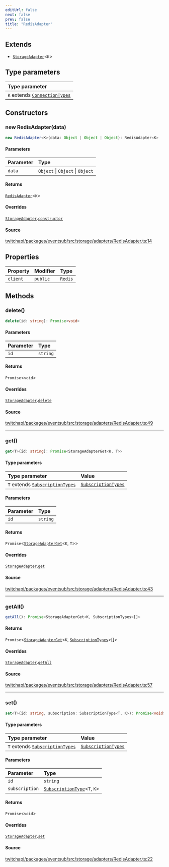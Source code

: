 ```yaml
---
editUrl: false
next: false
prev: false
title: "RedisAdapter"
---
```


## Extends

- [`StorageAdapter`](StorageAdapter.md)\<`K`\>

## Type parameters

| Type parameter |
| :------ |
| `K` extends [`ConnectionTypes`](../type-aliases/ConnectionTypes.md) |

## Constructors

### new RedisAdapter(data)

```ts
new RedisAdapter<K>(data: Object | Object | Object): RedisAdapter<K>
```

#### Parameters

| Parameter | Type |
| :------ | :------ |
| `data` | `Object` \| `Object` \| `Object` |

#### Returns

[`RedisAdapter`](RedisAdapter.md)\<`K`\>

#### Overrides

[`StorageAdapter`](StorageAdapter.md).[`constructor`](StorageAdapter.md#constructors)

#### Source

[twitchapi/packages/eventsub/src/storage/adapters/RedisAdapter.ts:14](https://github.com/pablornc/twitchapi//blob/b274026/packages/eventsub/src/storage/adapters/RedisAdapter.ts#L14)

## Properties

| Property | Modifier | Type |
| :------ | :------ | :------ |
| `client` | `public` | `Redis` |

## Methods

### delete()

```ts
delete(id: string): Promise<void>
```

#### Parameters

| Parameter | Type |
| :------ | :------ |
| `id` | `string` |

#### Returns

`Promise`\<`void`\>

#### Overrides

[`StorageAdapter`](StorageAdapter.md).[`delete`](StorageAdapter.md#delete)

#### Source

[twitchapi/packages/eventsub/src/storage/adapters/RedisAdapter.ts:49](https://github.com/pablornc/twitchapi//blob/b274026/packages/eventsub/src/storage/adapters/RedisAdapter.ts#L49)

***

### get()

```ts
get<T>(id: string): Promise<StorageAdapterGet<K, T>>
```

#### Type parameters

| Type parameter | Value |
| :------ | :------ |
| `T` extends [`SubscriptionTypes`](../enumerations/SubscriptionTypes.md) | [`SubscriptionTypes`](../enumerations/SubscriptionTypes.md) |

#### Parameters

| Parameter | Type |
| :------ | :------ |
| `id` | `string` |

#### Returns

`Promise`\<[`StorageAdapterGet`](../type-aliases/StorageAdapterGet.md)\<`K`, `T`\>\>

#### Overrides

[`StorageAdapter`](StorageAdapter.md).[`get`](StorageAdapter.md#get)

#### Source

[twitchapi/packages/eventsub/src/storage/adapters/RedisAdapter.ts:43](https://github.com/pablornc/twitchapi//blob/b274026/packages/eventsub/src/storage/adapters/RedisAdapter.ts#L43)

***

### getAll()

```ts
getAll(): Promise<StorageAdapterGet<K, SubscriptionTypes>[]>
```

#### Returns

`Promise`\<[`StorageAdapterGet`](../type-aliases/StorageAdapterGet.md)\<`K`, [`SubscriptionTypes`](../enumerations/SubscriptionTypes.md)\>[]\>

#### Overrides

[`StorageAdapter`](StorageAdapter.md).[`getAll`](StorageAdapter.md#getall)

#### Source

[twitchapi/packages/eventsub/src/storage/adapters/RedisAdapter.ts:57](https://github.com/pablornc/twitchapi//blob/b274026/packages/eventsub/src/storage/adapters/RedisAdapter.ts#L57)

***

### set()

```ts
set<T>(id: string, subscription: SubscriptionType<T, K>): Promise<void>
```

#### Type parameters

| Type parameter | Value |
| :------ | :------ |
| `T` extends [`SubscriptionTypes`](../enumerations/SubscriptionTypes.md) | [`SubscriptionTypes`](../enumerations/SubscriptionTypes.md) |

#### Parameters

| Parameter | Type |
| :------ | :------ |
| `id` | `string` |
| `subscription` | [`SubscriptionType`](../type-aliases/SubscriptionType.md)\<`T`, `K`\> |

#### Returns

`Promise`\<`void`\>

#### Overrides

[`StorageAdapter`](StorageAdapter.md).[`set`](StorageAdapter.md#set)

#### Source

[twitchapi/packages/eventsub/src/storage/adapters/RedisAdapter.ts:22](https://github.com/pablornc/twitchapi//blob/b274026/packages/eventsub/src/storage/adapters/RedisAdapter.ts#L22)
